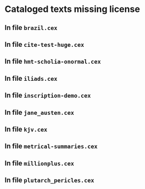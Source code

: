 # Cataloged texts missing license

## In file `brazil.cex`

## In file `cite-test-huge.cex`

## In file `hmt-scholia-onormal.cex`

## In file `iliads.cex`

## In file `inscription-demo.cex`

## In file `jane_austen.cex`

## In file `kjv.cex`


## In file `metrical-summaries.cex`

## In file `millionplus.cex`

## In file `plutarch_pericles.cex`

